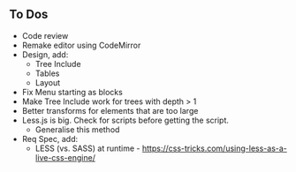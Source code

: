 ## To Dos

- Code review
- Remake editor using CodeMirror
- Design, add:
    - Tree Include
    - Tables
    - Layout
- Fix Menu starting as blocks
- Make Tree Include work for trees with depth > 1
- Better transforms for elements that are too large
- Less.js is big. Check for scripts before getting the script.
    - Generalise this method
- Req Spec, add:
    - LESS (vs. SASS) at runtime - https://css-tricks.com/using-less-as-a-live-css-engine/